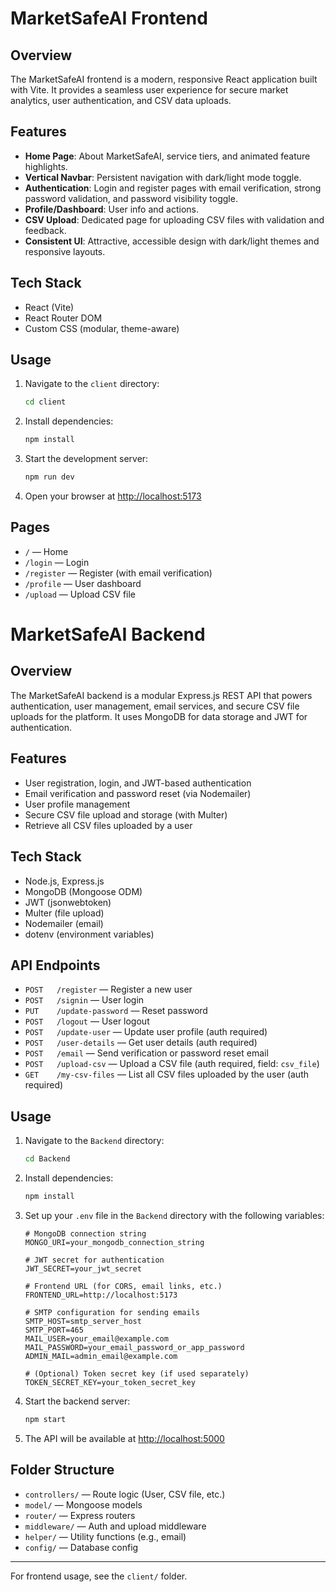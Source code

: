 # MarketSafeAI Frontend

## Overview
The MarketSafeAI frontend is a modern, responsive React application built with Vite. It provides a seamless user experience for secure market analytics, user authentication, and CSV data uploads.

## Features
- **Home Page**: About MarketSafeAI, service tiers, and animated feature highlights.
- **Vertical Navbar**: Persistent navigation with dark/light mode toggle.
- **Authentication**: Login and register pages with email verification, strong password validation, and password visibility toggle.
- **Profile/Dashboard**: User info and actions.
- **CSV Upload**: Dedicated page for uploading CSV files with validation and feedback.
- **Consistent UI**: Attractive, accessible design with dark/light themes and responsive layouts.

## Tech Stack
- React (Vite)
- React Router DOM
- Custom CSS (modular, theme-aware)

## Usage
1. Navigate to the `client` directory:
   ```sh
   cd client
   ```
2. Install dependencies:
   ```sh
   npm install
   ```
3. Start the development server:
   ```sh
   npm run dev
   ```
4. Open your browser at [http://localhost:5173](http://localhost:5173)

## Pages
- `/` — Home
- `/login` — Login
- `/register` — Register (with email verification)
- `/profile` — User dashboard
- `/upload` — Upload CSV file

# MarketSafeAI Backend

## Overview
The MarketSafeAI backend is a modular Express.js REST API that powers authentication, user management, email services, and secure CSV file uploads for the platform. It uses MongoDB for data storage and JWT for authentication.

## Features
- User registration, login, and JWT-based authentication
- Email verification and password reset (via Nodemailer)
- User profile management
- Secure CSV file upload and storage (with Multer)
- Retrieve all CSV files uploaded by a user

## Tech Stack
- Node.js, Express.js
- MongoDB (Mongoose ODM)
- JWT (jsonwebtoken)
- Multer (file upload)
- Nodemailer (email)
- dotenv (environment variables)

## API Endpoints
- `POST   /register` — Register a new user
- `POST   /signin` — User login
- `PUT    /update-password` — Reset password
- `POST   /logout` — User logout
- `POST   /update-user` — Update user profile (auth required)
- `POST   /user-details` — Get user details (auth required)
- `POST   /email` — Send verification or password reset email
- `POST   /upload-csv` — Upload a CSV file (auth required, field: `csv_file`)
- `GET    /my-csv-files` — List all CSV files uploaded by the user (auth required)

## Usage
1. Navigate to the `Backend` directory:
   ```sh
   cd Backend
   ```
2. Install dependencies:
   ```sh
   npm install
   ```
3. Set up your `.env` file in the `Backend` directory with the following variables:
   ```env
   # MongoDB connection string
   MONGO_URI=your_mongodb_connection_string

   # JWT secret for authentication
   JWT_SECRET=your_jwt_secret

   # Frontend URL (for CORS, email links, etc.)
   FRONTEND_URL=http://localhost:5173

   # SMTP configuration for sending emails
   SMTP_HOST=smtp_server_host
   SMTP_PORT=465
   MAIL_USER=your_email@example.com
   MAIL_PASSWORD=your_email_password_or_app_password
   ADMIN_MAIL=admin_email@example.com

   # (Optional) Token secret key (if used separately)
   TOKEN_SECRET_KEY=your_token_secret_key
   ```
4. Start the backend server:
   ```sh
   npm start
   ```
5. The API will be available at [http://localhost:5000](http://localhost:5000)

## Folder Structure
- `controllers/` — Route logic (User, CSV file, etc.)
- `model/` — Mongoose models
- `router/` — Express routers
- `middleware/` — Auth and upload middleware
- `helper/` — Utility functions (e.g., email)
- `config/` — Database config

---
For frontend usage, see the `client/` folder.
